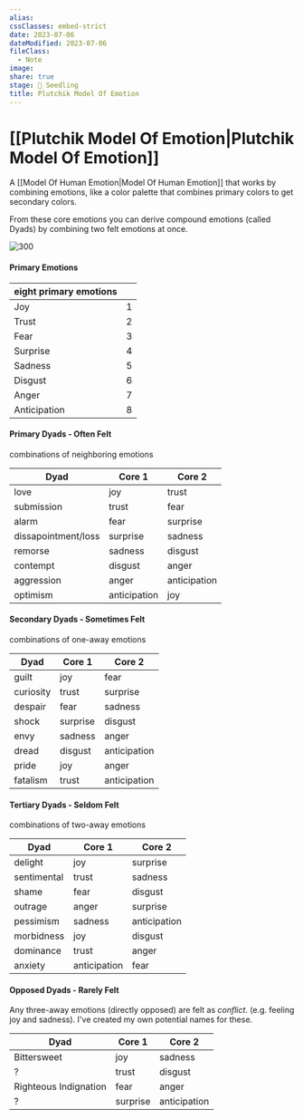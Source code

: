 ```yaml
---
alias: 
cssClasses: embed-strict
date: 2023-07-06
dateModified: 2023-07-06
fileClass:
  - Note
image: 
share: true
stage: 🌱 Seedling
title: Plutchik Model Of Emotion
---
```


# [[Plutchik Model Of Emotion|Plutchik Model Of Emotion]]

A [[Model Of Human Emotion|Model Of Human Emotion]] that works by combining emotions, like a color palette that combines primary colors to get secondary colors.

From these core emotions you can derive compound emotions (called Dyads) by combining two felt emotions at once.

![300](https://www.researchgate.net/profile/Michal-Wrobel-5/publication/308972170/figure/fig3/AS:415730756538370@1476129344654/a-Plutchiks-color-wheel-of-emotions-b-dyads-of-emotions.png)

#### Primary Emotions

| eight primary emotions |  |
| ---------------------- | --- |
| Joy                    |  1   |
| Trust                  |   2  |
| Fear                   |   3  |
| Surprise               |   4  |
| Sadness                |   5  |
| Disgust                |   6  |
| Anger                  |   7  |
| Anticipation           |    8 |

#### Primary Dyads - Often Felt

combinations of neighboring emotions

| Dyad           | Core 1       | Core 2            |
| -------------- | ------------ | ------------ |
| love           | joy          | trust        |
| submission     | trust        | fear         |
| alarm          | fear         | surprise     |
| dissapointment/loss | surprise     | sadness      |
| remorse        | sadness      | disgust      |
| contempt       | disgust      | anger        |
| aggression     | anger        | anticipation |
| optimism       | anticipation | joy          |

#### Secondary Dyads - Sometimes Felt

combinations of one-away emotions

| Dyad           | Core 1       | Core 2            |
| --------- | -------- | ------------ |
| guilt     | joy      | fear         |
| curiosity | trust    | surprise     |
| despair   | fear     | sadness      |
| shock     | surprise | disgust      |
| envy      | sadness  | anger        |
| dread     | disgust  | anticipation |
| pride     | joy      | anger        |
| fatalism  | trust    | anticipation |

#### Tertiary Dyads - Seldom Felt

combinations of two-away emotions

| Dyad           | Core 1       | Core 2            |
| ----------- | ------------ | ------------ |
| delight     | joy          | surprise     |
| sentimental | trust        | sadness      |
| shame       | fear         | disgust      |
| outrage     | anger        | surprise     |
| pessimism   | sadness      | anticipation |
| morbidness  | joy          | disgust      |
| dominance   | trust        | anger        |
| anxiety     | anticipation | fear         |

#### Opposed Dyads - Rarely Felt

Any three-away emotions (directly opposed) are felt as _conflict_. (e.g. feeling joy and sadness). I've created my own potential names for these.

| Dyad           | Core 1       | Core 2            |
| ----------- | -------- | ------------ |
| Bittersweet | joy      | sadness      |
| ?           | trust    | disgust      |
| Righteous Indignation           | fear     | anger        |
| ?           | surprise | anticipation |
